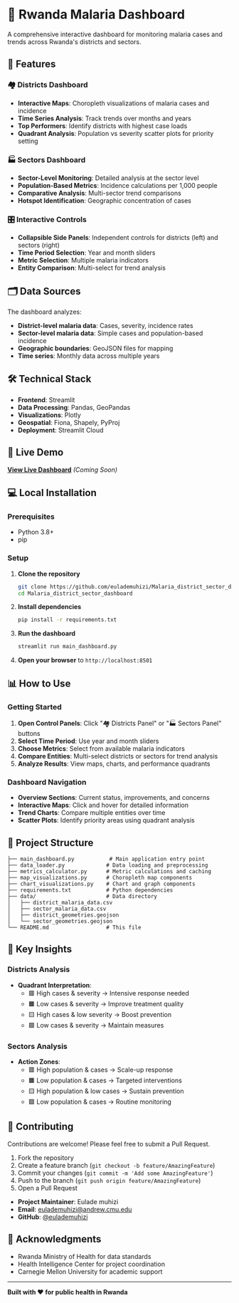 # 🦟 Rwanda Malaria Dashboard

A comprehensive interactive dashboard for monitoring malaria cases and trends across Rwanda's districts and sectors.

## 🌟 Features

### 🏘️ Districts Dashboard
- **Interactive Maps**: Choropleth visualizations of malaria cases and incidence
- **Time Series Analysis**: Track trends over months and years
- **Top Performers**: Identify districts with highest case loads
- **Quadrant Analysis**: Population vs severity scatter plots for priority setting

### 🏭 Sectors Dashboard  
- **Sector-Level Monitoring**: Detailed analysis at the sector level
- **Population-Based Metrics**: Incidence calculations per 1,000 people
- **Comparative Analysis**: Multi-sector trend comparisons
- **Hotspot Identification**: Geographic concentration of cases

### 🎛️ Interactive Controls
- **Collapsible Side Panels**: Independent controls for districts (left) and sectors (right)
- **Time Period Selection**: Year and month sliders
- **Metric Selection**: Multiple malaria indicators
- **Entity Comparison**: Multi-select for trend analysis

## 🗂️ Data Sources

The dashboard analyzes:
- **District-level malaria data**: Cases, severity, incidence rates
- **Sector-level malaria data**: Simple cases and population-based incidence
- **Geographic boundaries**: GeoJSON files for mapping
- **Time series**: Monthly data across multiple years

## 🛠️ Technical Stack

- **Frontend**: Streamlit
- **Data Processing**: Pandas, GeoPandas
- **Visualizations**: Plotly
- **Geospatial**: Fiona, Shapely, PyProj
- **Deployment**: Streamlit Cloud

## 🚀 Live Demo

[**View Live Dashboard**](https://eulademuhizi-malaria-district-sector-dashboard-main-dashboard.streamlit.app/) *(Coming Soon)*

## 💻 Local Installation

### Prerequisites
- Python 3.8+
- pip

### Setup
1. **Clone the repository**
   ```bash
   git clone https://github.com/eulademuhizi/Malaria_district_sector_dashboard.git
   cd Malaria_district_sector_dashboard
   ```

2. **Install dependencies**
   ```bash
   pip install -r requirements.txt
   ```

3. **Run the dashboard**
   ```bash
   streamlit run main_dashboard.py
   ```

4. **Open your browser** to `http://localhost:8501`

## 📊 How to Use

### Getting Started
1. **Open Control Panels**: Click "🏘️ Districts Panel" or "🏭 Sectors Panel" buttons
2. **Select Time Period**: Use year and month sliders
3. **Choose Metrics**: Select from available malaria indicators
4. **Compare Entities**: Multi-select districts or sectors for trend analysis
5. **Analyze Results**: View maps, charts, and performance quadrants

### Dashboard Navigation
- **Overview Sections**: Current status, improvements, and concerns
- **Interactive Maps**: Click and hover for detailed information
- **Trend Charts**: Compare multiple entities over time
- **Scatter Plots**: Identify priority areas using quadrant analysis

## 📁 Project Structure

```
├── main_dashboard.py           # Main application entry point
├── data_loader.py             # Data loading and preprocessing
├── metrics_calculator.py      # Metric calculations and caching
├── map_visualizations.py      # Choropleth map components
├── chart_visualizations.py    # Chart and graph components
├── requirements.txt           # Python dependencies
├── data/                      # Data directory
│   ├── district_malaria_data.csv
│   ├── sector_malaria_data.csv
│   ├── district_geometries.geojson
│   └── sector_geometries.geojson
└── README.md                  # This file
```

## 🎯 Key Insights

### Districts Analysis
- **Quadrant Interpretation**: 
  - 🟥 High cases & severity → Intensive response needed
  - 🟧 Low cases & severity → Improve treatment quality
  - 🟨 High cases & low severity → Boost prevention
  - 🟩 Low cases & severity → Maintain measures

### Sectors Analysis
- **Action Zones**:
  - 🟥 High population & cases → Scale-up response
  - 🟧 Low population & cases → Targeted interventions
  - 🟨 High population & low cases → Sustain prevention
  - 🟩 Low population & cases → Routine monitoring

## 🤝 Contributing

Contributions are welcome! Please feel free to submit a Pull Request.

1. Fork the repository
2. Create a feature branch (`git checkout -b feature/AmazingFeature`)
3. Commit your changes (`git commit -m 'Add some AmazingFeature'`)
4. Push to the branch (`git push origin feature/AmazingFeature`)
5. Open a Pull Request


- **Project Maintainer**: Eulade muhizi
- **Email**: eulademuhizi@andrew.cmu.edu
- **GitHub**: [@eulademuhizi](https://github.com/eulademuhizi)

## 🙏 Acknowledgments

- Rwanda Ministry of Health for data standards
- Health Intelligence Center for project coordination
- Carnegie Mellon University for academic support

---

**Built with ❤️ for public health in Rwanda**